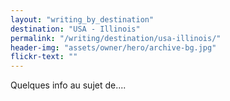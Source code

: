 ```yaml
---
layout: "writing_by_destination"
destination: "USA - Illinois"
permalink: "/writing/destination/usa-illinois/"
header-img: "assets/owner/hero/archive-bg.jpg"
flickr-text: ""
---
```


Quelques info au sujet de....